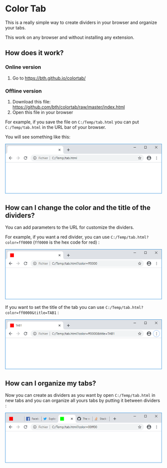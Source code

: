 # Color Tab

This is a really simple way to create dividers in your browser and organize your tabs.

This work on any browser and without installing any extension.

## How does it work?

### Online version

1. Go to https://bth.github.io/colortab/

### Offline version

1. Download this file: https://github.com/bth/colortab/raw/master/index.html
2. Open this file in your browser

For example, if you save the file on `C:/Temp/tab.html` you can put `C:/Temp/tab.html` in the URL bar of your browser.

You will see something like this:

![Default](/img/1.png)

## How can I change the color and the title of the dividers?

You can add parameters to the URL for customize the dividers.

For example, if you want a red divider, you can use `C:/Temp/tab.html?color=ff0000` (`ff0000` is the hex code for red) :

![A red divider](/img/2.png)

If you want to set the title of the tab you can use `C:/Temp/tab.html?color=ff0000&title=TAB1` :

![A red divider named TAB1](/img/3.png)

## How can I organize my tabs?

Now you can create as dividers as you want by open `C:/Temp/tab.html` in new tabs and you can organize all yours tabs by putting it between dividers :

![Example of tabs organisation](/img/4.png)